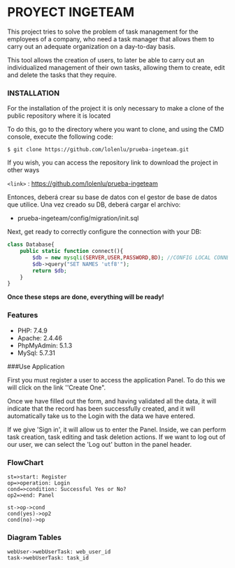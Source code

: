 # PROYECT INGETEAM

This project tries to solve the problem of task management for the employees of a company, who need a task manager that allows them to carry out an adequate organization on a day-to-day basis.

This tool allows the creation of users, to later be able to carry out an individualized management of their own tasks, allowing them to create, edit and delete the tasks that they require.

### INSTALLATION
For the installation of the project it is only necessary to make a clone of the public repository where it is located

To do this, go to the directory where you want to clone, and using the CMD console, execute the following code:

`$ git clone https://github.com/lolenlu/prueba-ingeteam.git`

If you wish, you can access the repository link to download the project in other ways

`<link>` : <https://github.com/lolenlu/prueba-ingeteam>

Entonces, deberá crear su base de datos con el gestor de base de datos que utilice. Una vez creado su DB, deberá cargar el archivo:
 
- prueba-ingeteam/config/migration/init.sql

Next, get ready to correctly configure the connection with your DB:

```php
class Database{
    public static function connect(){
        $db = new mysqli(SERVER,USER,PASSWORD,BD); //CONFIG LOCAL CONNECTION
        $db->query("SET NAMES 'utf8'");
        return $db;
    }
}
```

**Once these steps are done, everything will be ready!**

### Features

- PHP: 7.4.9
- Apache: 2.4.46
- PhpMyAdmin: 5.1.3
- MySql: 5.7.31

###Use Application

First you must register a user to access the application Panel. To do this we will click on the link ''Create One".

Once we have filled out the form, and having validated all the data, it will indicate that the record has been successfully created, and it will automatically take us to the Login with the data we have entered.

If we give 'Sign in', it will allow us to enter the Panel. Inside, we can perform task creation, task editing and task deletion actions. If we want to log out of our user, we can select the 'Log out' button in the panel header.



### FlowChart
```flow
st=>start: Register
op=>operation: Login
cond=>condition: Successful Yes or No?
op2=>end: Panel

st->op->cond
cond(yes)->op2
cond(no)->op
```

### Diagram Tables
                    
```seq
webUser->webUserTask: web_user_id
task->webUserTask: task_id
```
